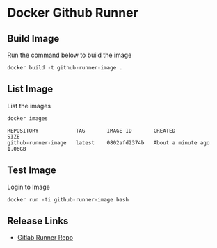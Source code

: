 # Docker Github Runner

## Build Image
Run the command below to build the image
```
docker build -t github-runner-image .
```

## List Image
List the images
```
docker images

REPOSITORY            TAG       IMAGE ID       CREATED              SIZE
github-runner-image   latest    0802afd2374b   About a minute ago   1.06GB
```

## Test Image
Login to Image
```
docker run -ti github-runner-image bash
```

## Release Links
* [Gitlab Runner Repo](https://github.com/actions/runner/releases)

